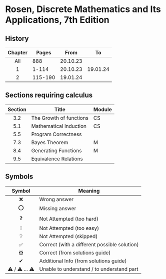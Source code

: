 # Rosen, Discrete Mathematics and Its Applications, 7th Edition

## History

|Chapter|Pages|From|To|
| :-: |-|-|-|
|All|888|20.10.23||
|1|1-114|20.10.23|19.01.24|
|2|115-190|19.01.24||

## Sections requiring calculus

|Section|Title|Module|
| :-: |-|-|
|3.2|The Growth of functions|CS|
|5.1|Mathematical Induction|CS|
|5.5|Program Correctness||
|7.3|Bayes Theorem|M|
|8.4|Generating Functions|M|
|9.5|Equivalence Relations||

## Symbols

|Symbol|Meaning|
| :-: |-|
|❌|Wrong answer|
|⭕|Missing answer|
|❓|Not Attempted (too hard)|
|❕|Not Attempted (too easy)|
|❔|Not Attempted (skipped)|
|✅|Correct (with a different possible solution)|
|❎|Correct (from solutions guide)|
|✔|Additional Info (from solutions guide)|
|⚠️ / ⚠️ ... ⚠️|Unable to understand / to understand part|

